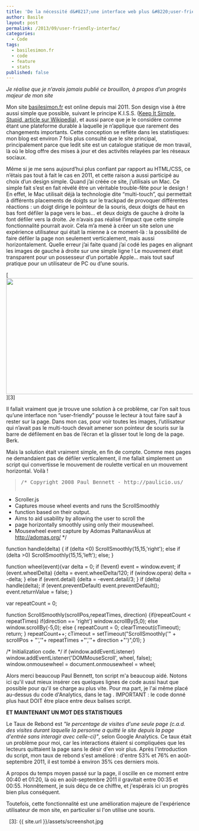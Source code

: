 ```yaml
---
title: 'De la nécessité d&#8217;une interface web plus &#8220;user-friendly&#8221;'
author: Basile
layout: post
permalink: /2013/09/user-friendly-interfac/
categories:
  - Code
tags:
  - basilesimon.fr
  - code
  - feature
  - stats
published: false
---
```

*Je réalise que je n&#8217;avais jamais publié ce brouillon, à propos d&#8217;un progrès majeur de mon site*

Mon site [basilesimon.fr][1] est online depuis mai 2011. Son design vise à être aussi simple que possible, suivant le principe K.I.S.S. ([Keep It Simple, Stupid, article sur Wikipedia][2]), et aussi parce que je le considère comme étant une plateforme durable à laquelle je n&#8217;applique que rarement des changements importants.
Cette conception se reflète dans les statistiques: mon blog est environ 7 fois plus consulté que le site principal, principalement parce que ledit site est un catalogue statique de mon travail, là où le blog offre des mises à jour et des activités relayées par les réseaux sociaux.

Même si je me sens aujourd&#8217;hui plus confiant par rapport au HTML/CSS, ce n&#8217;étais pas tout à fait le cas en 2011, et cette raison a aussi participé au choix d&#8217;un design simple.
Quand j&#8217;ai créée ce site, j&#8217;utilisais un Mac. Ce simple fait s&#8217;est en fait révélé être un véritable trouble-fête pour le design !
En effet, le Mac utilisait déjà la technologie dite &#8220;multi-touch&#8221;, qui permettait à différents placements de doigts sur le trackpad de provoquer différentes réactions : un doigt dirige le pointeur de la souris, deux doigts de haut en bas font défiler la page vers le bas&#8230; et deux doigts de gauche à droite la font défiler vers la droite. Je n&#8217;avais pas réalisé l&#8217;impact que cette simple fonctionnalité pourrait avoir.
Cela m&#8217;a mené à créer un site selon une expérience utilisateur qui était la mienne à ce moment-là : la possibilité de faire défiler la page non seulement verticalement, mais aussi horizontalement. Quelle erreur j&#8217;ai faite quand j&#8217;ai codé les pages en alignant les images de gauche à droite sur une simple ligne ! Le mouvement était transparent pour un possesseur d&#8217;un portable Apple&#8230; mais tout sauf pratique pour un utilisateur de PC ou d&#8217;une souris.

[<img src="{{ site.url }}/assets/screenshot.jpg" alt="" title="screenshot" width="640" height="313" class="aligncenter size-full wp-image-2299" />][3]

Il fallait vraiment que je trouve une solution à ce problème, car l&#8217;on sait tous qu&#8217;une interface non &#8220;user-friendly&#8221; pousse le lecteur à tout faire sauf à rester sur la page. Dans mon cas, pour voir toutes les images, l&#8217;utilisateur qui n&#8217;avait pas le multi-touch devait amener son pointeur de souris sur la barre de défilement en bas de l&#8217;écran et la glisser tout le long de la page. Berk.

Mais la solution était vraiment simple, en fin de compte. Comme mes pages ne demandaient pas de défiler verticalement, il me fallait simplement un script qui convertisse le mouvement de roulette vertical en un mouvement horizontal.
Voilà !

> <pre>/* Copyright 2008 Paul Bennett - http://paulicio.us/
* Scroller.js
* Captures mouse wheel events and runs the ScrollSmoothly
* function based on their output.
* Aims to aid usability by allowing the user to scroll the
* page horizontally smoothly using only their mousewheel.
* Mousewheel event capture by Adomas PaltanaviÄius at http://adomas.org/
*/

function handle(delta) {
if (delta &lt;0) ScrollSmoothly(15,15,'right');
else if (delta >0) ScrollSmoothly(15,15,'left');
else;
}

function wheel(event){var delta = 0;
if (!event) event = window.event;
if (event.wheelDelta) {delta = event.wheelDelta/120;
if (window.opera) delta = -delta;
} else if (event.detail) {delta = -event.detail/3;
}
if (delta) handle(delta);
if (event.preventDefault) event.preventDefault();
event.returnValue = false;
}

var repeatCount = 0;

function ScrollSmoothly(scrollPos,repeatTimes, direction) {if(repeatCount &lt; repeatTimes)
if(direction == 'right')
window.scrollBy(5,0);
else
window.scrollBy(-5,0);
else
{
repeatCount = 0;
clearTimeout(cTimeout);
return;
}
repeatCount++;
cTimeout = setTimeout("ScrollSmoothly('" + scrollPos + "','"+ repeatTimes +"','"+ direction +"')",01);
}

/* Initialization code. */
if (window.addEventListener)
window.addEventListener('DOMMouseScroll', wheel, false);
window.onmousewheel = document.onmousewheel = wheel;
</pre>

Alors merci beaucoup Paul Bennett, ton script m'a beaucoup aidé.
Notons ici qu'il vaut mieux insérer ces quelques lignes de code aussi haut que possible pour qu'il se charge au plus vite. Pour ma part, je l'ai même placé au-dessus du code d'Analytics, dans le tag .
IMPORTANT : le code donné plus haut DOIT être place entre deux balises script.</p>
**ET MAINTENANT UN MOT DES STATISTIQUES**

Le Taux de Rebond est *"le percentage de visites d'une seule page (c.a.d. des visites durant laquelle la personne a quitté le site depuis la page d'entrée sans interagir avec celle-ci)"*, selon Google Analytics. Ce taux était un problème pour moi, car les interactions étaient si compliquées que les lecteurs quittaient la page sans le désir d'en voir plus.
Après l'introduction du script, mon taux de rebond s'est amélioré : d'entre 53% et 76% en août-septembre 2011, il est tombé à environ 35% ces derniers mois.

A propos du temps moyen passé sur la page, il oscille en ce moment entre 00:40 et 01:20, là où en août-septembre 2011 il gravitait entre 00:35 et 00:55. Honnêtement, je suis déçu de ce chiffre, et j'espérais ici un progrès bien plus conséquent.

Toutefois, cette fonctionnalité est une amélioration majeure de l'expérience utilisateur de mon site, en particulier si l'on utilise une souris.

<div class="wp_plus_one_button" style="margin: 0 8px 8px 0; float:left; ">
  <g:plusone count="false" href="http://blog.basilesimon.fr/2013/09/user-friendly-interfac/" callback="wp_plus_one_handler"></g:plusone>
</div>

 [1]: http://basilesimon.fr
 [2]: http://fr.wikipedia.org/wiki/Principe_KISS
 [3]: {{ site.url }}/assets/screenshot.jpg
